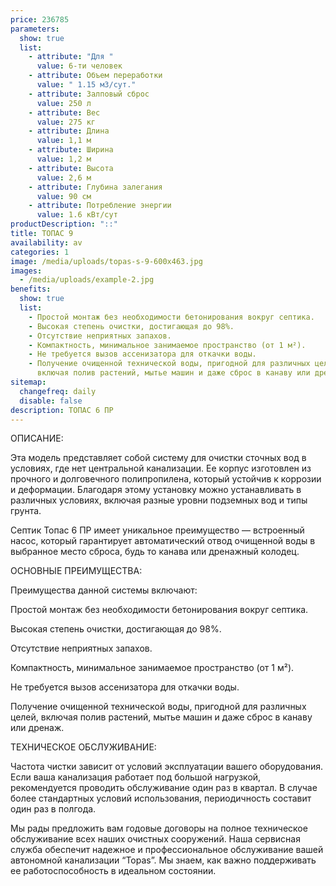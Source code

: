 ```yaml
---
price: 236785
parameters:
  show: true
  list:
    - attribute: "Для "
      value: 6-ти человек
    - attribute: Объем переработки
      value: " 1.15 м3/сут."
    - attribute: Залповый сброс
      value: 250 л
    - attribute: Вес
      value: 275 кг
    - attribute: Длина
      value: 1,1 м
    - attribute: Ширина
      value: 1,2 м
    - attribute: Высота
      value: 2,6 м
    - attribute: Глубина залегания
      value: 90 см
    - attribute: Потреблeние энергии
      value: 1.6 кВт/сут
productDescription: "::"
title: ТОПАС 9
availability: av
categories: 1
image: /media/uploads/topas-s-9-600x463.jpg
images:
  - /media/uploads/example-2.jpg
benefits:
  show: true
  list:
    - Простой монтаж без необходимости бетонирования вокруг септика.
    - Высокая степень очистки, достигающая до 98%.
    - Отсутствие неприятных запахов.
    - Компактность, минимальное занимаемое пространство (от 1 м²).
    - Не требуется вызов ассенизатора для откачки воды.
    - Получение очищенной технической воды, пригодной для различных целей,
      включая полив растений, мытье машин и даже сброс в канаву или дренаж..
sitemap:
  changefreq: daily
  disable: false
description: ТОПАС 6 ПР
---
```

ОПИСАНИЕ:

Эта модель представляет собой систему для очистки сточных вод в условиях, где нет центральной канализации. Ее корпус изготовлен из прочного и долговечного полипропилена, который устойчив к коррозии и деформации. Благодаря этому установку можно устанавливать в различных условиях, включая разные уровни подземных вод и типы грунта.

Септик Топас 6 ПР имеет уникальное преимущество — встроенный насос, который гарантирует автоматический отвод очищенной воды в выбранное место сброса, будь то канава или дренажный колодец.

ОСНОВНЫЕ ПРЕИМУЩЕСТВА:

Преимущества данной системы включают:

Простой монтаж без необходимости бетонирования вокруг септика.

Высокая степень очистки, достигающая до 98%.

Отсутствие неприятных запахов.

Компактность, минимальное занимаемое пространство (от 1 м²).

Не требуется вызов ассенизатора для откачки воды.

Получение очищенной технической воды, пригодной для различных целей, включая полив растений, мытье машин и даже сброс в канаву или дренаж.

ТЕХНИЧЕСКОЕ ОБСЛУЖИВАНИЕ:

Частота чистки зависит от условий эксплуатации вашего оборудования. Если ваша канализация работает под большой нагрузкой, рекомендуется проводить обслуживание один раз в квартал. В случае более стандартных условий использования, периодичность составит один раз в полгода.

Мы рады предложить вам годовые договоры на полное техническое обслуживание всех наших очистных сооружений. Наша сервисная служба обеспечит надежное и профессиональное обслуживание вашей автономной канализации “Topas”. Мы знаем, как важно поддерживать ее работоспособность в идеальном состоянии.

